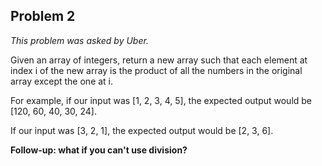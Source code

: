 ## Problem 2

_This problem was asked by Uber._

Given an array of integers, return a new array such that each element at
index i of the new array is the product of all the numbers in the
original array except the one at i.

For example, if our input was [1, 2, 3, 4, 5], the expected output would be [120, 60, 40, 30, 24].

If our input was [3, 2, 1], the expected output would be [2, 3, 6].

**Follow-up: what if you can't use division?**
